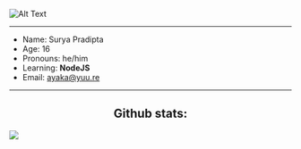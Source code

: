 ![Alt Text](https://media.tenor.com/7VuWl3sZD7wAAAAC/visual-novel-eroge.gif)

---

- Name: Surya Pradipta
- Age: 16
- Pronouns: he/him
- Learning:  **NodeJS**
- Email: <a href="mailto:ayaka@yuu.re">ayaka@yuu.re</h1>

---

<h2 align="center">Github stats:</h2>

[![](https://github-readme-stats.vercel.app/api?username=arnlea&show_icons=true&theme=tokyonight&locale=en)](https://github.com/arnlea)

<!-- [![Top Langs](https://github-readme-stats.vercel.app/api/top-langs/?username=arnlea&layout=compact&theme=tokyonight)](https://github.com/arnlea/arnlea) -->

